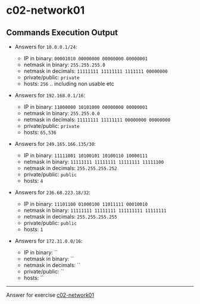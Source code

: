 # c02-network01

## Commands Execution Output

- Answers for `10.0.0.1/24`:

  - IP in binary: `00001010 00000000 00000000 00000001`
  - netmask in binary: `255.255.255.0` 
  - netmask in decimals: `11111111 11111111 1111111 00000000`
  - private/public: `private`
  - hosts: `256` .. including non usable etc

- Answers for `192.168.0.1/16`:

  - IP in binary: `11000000 10101000 00000000 00000001`
  - netmask in binary: `255.255.0.0` 
  - netmask in decimals: `11111111 11111111 00000000 00000000`
  - private/public: `private`
  - hosts: `65,536`

- Answers for `249.165.166.135/30`:

  - IP in binary: `11111001 10100101 10100110 10000111`
  - netmask in binary: `11111111 11111111 11111111 11111100` 
  - netmask in decimals: `255.255.255.252`
  - private/public: `public`
  - hosts: `4`

- Answers for `236.68.223.18/32`:

  - IP in binary: `11101100 01000100 11011111 00010010`
  - netmask in binary: `11111111 11111111 111111111 11111111` 
  - netmask in decimals: `255.255.255.255`
  - private/public: `public`
  - hosts: `1`

- Answers for `172.31.0.0/16`:

  - IP in binary: ``
  - netmask in binary: `` 
  - netmask in decimals: ``
  - private/public: ``
  - hosts: ``

<!-- Don't change anything below this point-->
***
Answer for exercise [c02-network01](https://github.com/devopsacademyau/academy/blob/893381c6f0b69434d9e8597d3d4b1c17f9bc1371/classes/02class/exercises/c02-network01/README.md)
